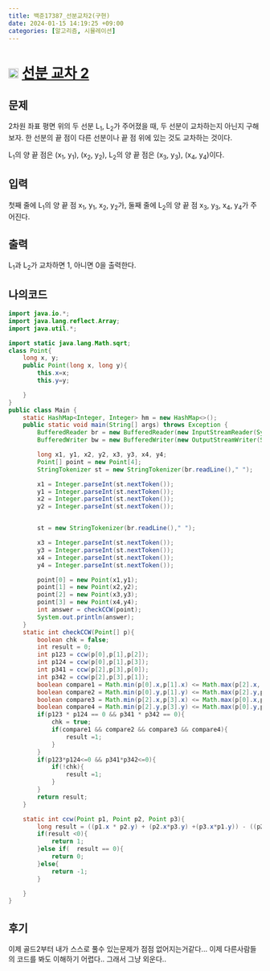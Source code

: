 ```yaml
---
title: 백준17387_선분교차2(구현)
date: 2024-01-15 14:19:25 +09:00
categories: [알고리즘, 시뮬레이션]
---
```


# <img width="20px"  src="https://d2gd6pc034wcta.cloudfront.net/tier/14.svg" class="solvedac-tier"> [선분 교차 2](https://www.acmicpc.net/problem/17387) 


## 문제
<p>2차원 좌표 평면 위의 두 선분 L<sub>1</sub>, L<sub>2</sub>가 주어졌을 때, 두 선분이 교차하는지 아닌지 구해보자. 한 선분의 끝 점이 다른 선분이나 끝 점 위에 있는 것도 교차하는 것이다.</p>

<p>L<sub>1</sub>의 양 끝 점은 (x<sub>1</sub>, y<sub>1</sub>), (x<sub>2</sub>, y<sub>2</sub>), L<sub>2</sub>의 양 끝 점은 (x<sub>3</sub>, y<sub>3</sub>), (x<sub>4</sub>, y<sub>4</sub>)이다.</p>

## 입력
<p>첫째 줄에 L<sub>1</sub>의 양 끝 점 x<sub>1</sub>, y<sub>1</sub>, x<sub>2</sub>, y<sub>2</sub>가, 둘째 줄에 L<sub>2</sub>의 양 끝 점 x<sub>3</sub>, y<sub>3</sub>, x<sub>4</sub>, y<sub>4</sub>가 주어진다.</p>

## 출력
<p>L<sub>1</sub>과 L<sub>2</sub>가 교차하면 1, 아니면 0을 출력한다.</p>

## 나의코드
```java
import java.io.*;
import java.lang.reflect.Array;
import java.util.*;

import static java.lang.Math.sqrt;
class Point{
    long x, y;
    public Point(long x, long y){
        this.x=x;
        this.y=y;

    }
}
public class Main {
    static HashMap<Integer, Integer> hm = new HashMap<>();
    public static void main(String[] args) throws Exception {
        BufferedReader br = new BufferedReader(new InputStreamReader(System.in));
        BufferedWriter bw = new BufferedWriter(new OutputStreamWriter(System.out));

        long x1, y1, x2, y2, x3, y3, x4, y4;
        Point[] point = new Point[4];
        StringTokenizer st = new StringTokenizer(br.readLine()," ");

        x1 = Integer.parseInt(st.nextToken());
        y1 = Integer.parseInt(st.nextToken());
        x2 = Integer.parseInt(st.nextToken());
        y2 = Integer.parseInt(st.nextToken());


        st = new StringTokenizer(br.readLine()," ");

        x3 = Integer.parseInt(st.nextToken());
        y3 = Integer.parseInt(st.nextToken());
        x4 = Integer.parseInt(st.nextToken());
        y4 = Integer.parseInt(st.nextToken());

        point[0] = new Point(x1,y1);
        point[1] = new Point(x2,y2);
        point[2] = new Point(x3,y3);
        point[3] = new Point(x4,y4);
        int answer = checkCCW(point);
        System.out.println(answer);
    }
    static int checkCCW(Point[] p){
        boolean chk = false;
        int result = 0;
        int p123 = ccw(p[0],p[1],p[2]);
        int p124 = ccw(p[0],p[1],p[3]);
        int p341 = ccw(p[2],p[3],p[0]);
        int p342 = ccw(p[2],p[3],p[1]);
        boolean compare1 = Math.min(p[0].x,p[1].x) <= Math.max(p[2].x, p[3].x);
        boolean compare2 = Math.min(p[0].y,p[1].y) <= Math.max(p[2].y,p[3].y);
        boolean compare3 = Math.min(p[2].x,p[3].x) <= Math.max(p[0].x,p[1].x);
        boolean compare4 = Math.min(p[2].y,p[3].y) <= Math.max(p[0].y,p[1].y);
        if(p123 * p124 == 0 && p341 * p342 == 0){
            chk = true;
            if(compare1 && compare2 && compare3 && compare4){
                result =1;
            }
        }
        if(p123*p124<=0 && p341*p342<=0){
            if(!chk){
                result =1;
            }
        }
        return result;
    }

    static int ccw(Point p1, Point p2, Point p3){
        long result = ((p1.x * p2.y) + (p2.x*p3.y) +(p3.x*p1.y)) - ((p2.x * p1.y) + (p3.x*p2.y) +(p1.x*p3.y));
        if(result <0){
            return 1;
        }else if(  result == 0){
            return 0;
        }else{
            return -1;
        }

    }
}
```

## 후기
<p>이제 골드2부터 내가 스스로 풀수 있는문제가 점점 없어지는거같다... 이제 다른사람들의 코드를 봐도 이해하기 어렵다.. 그래서 그냥 외운다..</p>
